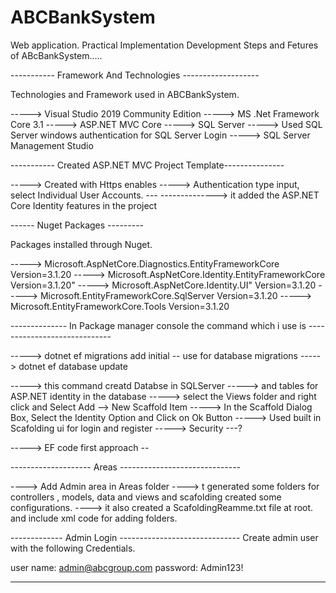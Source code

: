 # ABCBankSystem
Web application.
Practical Implementation Development Steps and Fetures of ABcBankSystem.....

----------- Framework And Technologies -------------------

Technologies and Framework used in ABCBankSystem.

-----> Visual Studio 2019 Community Edition
-----> MS .Net Framework Core 3.1
-----> ASP.NET MVC Core
-----> SQL Server
-----> Used SQL Server windows authentication for SQL Server Login
-----> SQL Server Management Studio

----------- Created ASP.NET MVC Project Template---------------

-----> Created with Https enables 
-----> Authentication type input, select Individual User Accounts. ---
--------------> it added the ASP.NET Core Identity features in the project 

------ Nuget Packages ---------

Packages installed through Nuget.

-----> Microsoft.AspNetCore.Diagnostics.EntityFrameworkCore Version=3.1.20
-----> Microsoft.AspNetCore.Identity.EntityFrameworkCore Version=3.1.20"
-----> Microsoft.AspNetCore.Identity.UI" Version=3.1.20
-----> Microsoft.EntityFrameworkCore.SqlServer Version=3.1.20
-----> Microsoft.EntityFrameworkCore.Tools Version=3.1.20

-------------- In Package manager console the command which i use is -----------------------------

-----> dotnet ef migrations add initial -- use for database migrations
-----> dotnet ef database update

-----> this command creatd Databse in SQLServer 
-----> and tables for ASP.NET identity in the database
-----> select the Views folder and right click and Select Add --> New Scaffold Item
-----> In the Scaffold Dialog Box, Select the Identity Option and Click on Ok Button
-----> Used built in Scafolding ui for login and register
-----> Security ---? 

-----> EF code first approach --

-------------------- Areas ------------------------------

----> Add Admin area in Areas folder 
---->  t generated some folders for controllers , models, data and views and scafolding created some configurations.
----> it also created a ScafoldingReamme.txt  file at root.
and include xml code for adding folders.

------------- Admin Login ------------------------------
Create admin user with the following Credentials.

user name: admin@abcgroup.com
password: Admin123!

--------------------------
